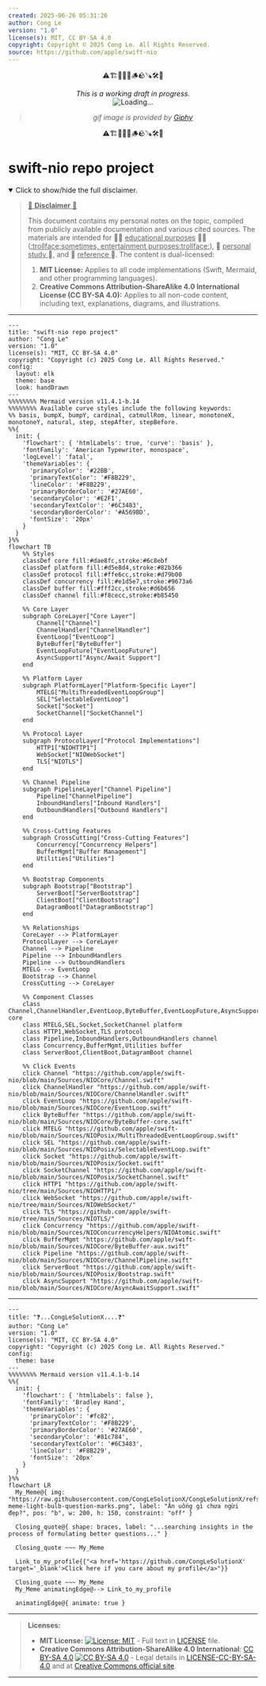 ```yaml
---
created: 2025-06-26 05:31:26
author: Cong Le
version: "1.0"
license(s): MIT, CC BY-SA 4.0
copyright: Copyright © 2025 Cong Le. All Rights Reserved.
source: https://github.com/apple/swift-nio
---
```


<div align="center">
  <p>⚠️🏗️🚧🦺🧱🪵🪨🪚🛠️👷</p>
  <i>This is a working draft in progress.</i>
  <br/>
  <img alt="Loading…" src="https://media4.giphy.com/media/v1.Y2lkPTc5MGI3NjExcTE5dTgwNnE2cTB5NWtwaXd6dmxuZ2w2OW04cHI2bWo3c2Q5bGx6YyZlcD12MV9pbnRlcm5hbF9naWZfYnlfaWQmY3Q9Zw/l0HU87Lw47glqI9YQ/giphy.gif"/>
  <br/>
  <blockquote>
	  <i>gif image is provided by <a href="https://giphy.com">Giphy</a></i>
  </blockquote>
  <p>⚠️🏗️🚧🦺🧱🪵🪨🪚🛠️👷</p>

</div>


# swift-nio repo project
<details open>
<summary>Click to show/hide the full disclaimer.</summary>
   
> <ins>📢 **Disclaimer** 🚨</ins>
>
> This document contains my personal notes on the topic,
> compiled from publicly available documentation and various cited sources.
> The materials are intended for 👨‍🎓 <ins>educational purposes</ins> 👨‍🎓 (<ins>:trollface:sometimes, entertainment purposes:trollface:</ins>), 📖 <ins> personal study </ins> 📖, and 🔖 <ins> reference </ins> 🔖.
> The content is dual-licensed:
> 1. **MIT License:** Applies to all code implementations (Swift, Mermaid, and other programming languages).
> 2. **Creative Commons Attribution-ShareAlike 4.0 International License (CC BY-SA 4.0):** Applies to all non-code content, including text, explanations, diagrams, and illustrations.

</details>


---

```mermaid
---
title: "swift-nio repo project"
author: "Cong Le"
version: "1.0"
license(s): "MIT, CC BY-SA 4.0"
copyright: "Copyright (c) 2025 Cong Le. All Rights Reserved."
config:
  layout: elk
  theme: base
  look: handDrawn
---
%%%%%%%% Mermaid version v11.4.1-b.14
%%%%%%%% Available curve styles include the following keywords:
%% basis, bumpX, bumpY, cardinal, catmullRom, linear, monotoneX, monotoneY, natural, step, stepAfter, stepBefore.
%%{
  init: {
    'flowchart': { 'htmlLabels': true, 'curve': 'basis' },
    'fontFamily': 'American Typewriter, monospace',
    'logLevel': 'fatal',
    'themeVariables': {
      'primaryColor': '#22BB',
      'primaryTextColor': '#F8B229',
      'lineColor': '#F8B229',
      'primaryBorderColor': '#27AE60',
      'secondaryColor': '#E2F1',
      'secondaryTextColor': '#6C3483',
      'secondaryBorderColor': '#A569BD',
      'fontSize': '20px'
    }
  }
}%%
flowchart TB
    %% Styles
    classDef core fill:#dae8fc,stroke:#6c8ebf
    classDef platform fill:#d5e8d4,stroke:#82b366
    classDef protocol fill:#ffe6cc,stroke:#d79b00
    classDef concurrency fill:#e1d5e7,stroke:#9673a6
    classDef buffer fill:#fff2cc,stroke:#d6b656
    classDef channel fill:#f8cecc,stroke:#b85450

    %% Core Layer
    subgraph CoreLayer["Core Layer"]
        Channel["Channel"]
        ChannelHandler["ChannelHandler"]
        EventLoop["EventLoop"]
        ByteBuffer["ByteBuffer"]
        EventLoopFuture["EventLoopFuture"]
        AsyncSupport["Async/Await Support"]
    end

    %% Platform Layer
    subgraph PlatformLayer["Platform-Specific Layer"]
        MTELG["MultiThreadedEventLoopGroup"]
        SEL["SelectableEventLoop"]
        Socket["Socket"]
        SocketChannel["SocketChannel"]
    end

    %% Protocol Layer
    subgraph ProtocolLayer["Protocol Implementations"]
        HTTP1["NIOHTTP1"]
        WebSocket["NIOWebSocket"]
        TLS["NIOTLS"]
    end

    %% Channel Pipeline
    subgraph PipelineLayer["Channel Pipeline"]
        Pipeline["ChannelPipeline"]
        InboundHandlers["Inbound Handlers"]
        OutboundHandlers["Outbound Handlers"]
    end

    %% Cross-Cutting Features
    subgraph CrossCutting["Cross-Cutting Features"]
        Concurrency["Concurrency Helpers"]
        BufferMgmt["Buffer Management"]
        Utilities["Utilities"]
    end

    %% Bootstrap Components
    subgraph Bootstrap["Bootstrap"]
        ServerBoot["ServerBootstrap"]
        ClientBoot["ClientBootstrap"]
        DatagramBoot["DatagramBootstrap"]
    end

    %% Relationships
    CoreLayer --> PlatformLayer
    ProtocolLayer --> CoreLayer
    Channel --> Pipeline
    Pipeline --> InboundHandlers
    Pipeline --> OutboundHandlers
    MTELG --> EventLoop
    Bootstrap --> Channel
    CrossCutting --> CoreLayer

    %% Component Classes
    class Channel,ChannelHandler,EventLoop,ByteBuffer,EventLoopFuture,AsyncSupport core
    class MTELG,SEL,Socket,SocketChannel platform
    class HTTP1,WebSocket,TLS protocol
    class Pipeline,InboundHandlers,OutboundHandlers channel
    class Concurrency,BufferMgmt,Utilities buffer
    class ServerBoot,ClientBoot,DatagramBoot channel

    %% Click Events
    click Channel "https://github.com/apple/swift-nio/blob/main/Sources/NIOCore/Channel.swift"
    click ChannelHandler "https://github.com/apple/swift-nio/blob/main/Sources/NIOCore/ChannelHandler.swift"
    click EventLoop "https://github.com/apple/swift-nio/blob/main/Sources/NIOCore/EventLoop.swift"
    click ByteBuffer "https://github.com/apple/swift-nio/blob/main/Sources/NIOCore/ByteBuffer-core.swift"
    click MTELG "https://github.com/apple/swift-nio/blob/main/Sources/NIOPosix/MultiThreadedEventLoopGroup.swift"
    click SEL "https://github.com/apple/swift-nio/blob/main/Sources/NIOPosix/SelectableEventLoop.swift"
    click Socket "https://github.com/apple/swift-nio/blob/main/Sources/NIOPosix/Socket.swift"
    click SocketChannel "https://github.com/apple/swift-nio/blob/main/Sources/NIOPosix/SocketChannel.swift"
    click HTTP1 "https://github.com/apple/swift-nio/tree/main/Sources/NIOHTTP1/"
    click WebSocket "https://github.com/apple/swift-nio/tree/main/Sources/NIOWebSocket/"
    click TLS "https://github.com/apple/swift-nio/tree/main/Sources/NIOTLS/"
    click Concurrency "https://github.com/apple/swift-nio/blob/main/Sources/NIOConcurrencyHelpers/NIOAtomic.swift"
    click BufferMgmt "https://github.com/apple/swift-nio/blob/main/Sources/NIOCore/ByteBuffer-aux.swift"
    click Pipeline "https://github.com/apple/swift-nio/blob/main/Sources/NIOCore/ChannelPipeline.swift"
    click ServerBoot "https://github.com/apple/swift-nio/blob/main/Sources/NIOPosix/Bootstrap.swift"
    click AsyncSupport "https://github.com/apple/swift-nio/blob/main/Sources/NIOCore/AsyncAwaitSupport.swift"
```

---

```mermaid
---
title: "❓...CongLeSolutionX....❓"
author: "Cong Le"
version: "1.0"
license(s): "MIT, CC BY-SA 4.0"
copyright: "Copyright (c) 2025 Cong Le. All Rights Reserved."
config:
  theme: base
---
%%%%%%%% Mermaid version v11.4.1-b.14
%%{
  init: {
    'flowchart': { 'htmlLabels': false },
    'fontFamily': 'Bradley Hand',
    'themeVariables': {
      'primaryColor': '#fc82',
      'primaryTextColor': '#F8B229',
      'primaryBorderColor': '#27AE60',
      'secondaryColor': '#81c784',
      'secondaryTextColor': '#6C3483',
      'lineColor': '#F8B229',
      'fontSize': '20px'
    }
  }
}%%
flowchart LR
  My_Meme@{ img: "https://raw.githubusercontent.com/CongLeSolutionX/CongLeSolutionX/refs/heads/main/assets/images/My-meme-light-bulb-question-marks.png", label: "Ăn uống gì chưa ngừi đẹp?", pos: "b", w: 200, h: 150, constraint: "off" }

  Closing_quote@{ shape: braces, label: "...searching insights in the process of formulating better questions..." }

  Closing_quote ~~~ My_Meme
    
  Link_to_my_profile{{"<a href='https://github.com/CongLeSolutionX' target='_blank'>Click here if you care about my profile</a>"}}

  Closing_quote ~~~ My_Meme
  My_Meme animatingEdge@--> Link_to_my_profile
  
  animatingEdge@{ animate: true }

```

---
>**Licenses:**
>
>- **MIT License:**  [![License: MIT](https://img.shields.io/badge/License-MIT-yellow.svg)](LICENSE) - Full text in [LICENSE](LICENSE) file.
>- **Creative Commons Attribution-ShareAlike 4.0 International**: [CC BY-SA 4.0](https://creativecommons.org/licenses/by-sa/4.0/) [![CC BY-SA 4.0](https://licensebuttons.net/l/by-sa/4.0/88x31.png)](https://creativecommons.org/licenses/by-sa/4.0/) - Legal details in [LICENSE-CC-BY-SA-4.0](THE_PAST/LICENSE-CC-BY-SA-4.0) and at [Creative Commons official site](https://creativecommons.org/licenses/by-sa/4.0/).
>
---
